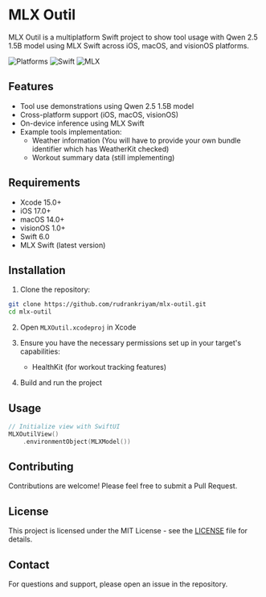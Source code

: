 # MLX Outil

MLX Outil is a multiplatform Swift project to show tool usage with Qwen 2.5 1.5B model using MLX Swift across iOS, macOS, and visionOS platforms.

![Platforms](https://img.shields.io/badge/Platforms-iOS%2017.0+%20|%20macOS%2014.0+%20|%20visionOS%201.0+-lightgrey)
![Swift](https://img.shields.io/badge/Swift-6.0-orange)
![MLX](https://img.shields.io/badge/MLX-latest-blue)

## Features

- Tool use demonstrations using Qwen 2.5 1.5B model
- Cross-platform support (iOS, macOS, visionOS)
- On-device inference using MLX Swift
- Example tools implementation:
  - Weather information (You will have to provide your own bundle identifier which has WeatherKit checked)
  - Workout summary data (still implementing)

## Requirements

- Xcode 15.0+
- iOS 17.0+
- macOS 14.0+
- visionOS 1.0+
- Swift 6.0
- MLX Swift (latest version)

## Installation

1. Clone the repository:
```bash
git clone https://github.com/rudrankriyam/mlx-outil.git
cd mlx-outil
```

2. Open `MLXOutil.xcodeproj` in Xcode

3. Ensure you have the necessary permissions set up in your target's capabilities:
   - HealthKit (for workout tracking features)

4. Build and run the project

## Usage

```swift
// Initialize view with SwiftUI
MLXOutilView()
    .environmentObject(MLXModel())
```

## Contributing

Contributions are welcome! Please feel free to submit a Pull Request.

## License

This project is licensed under the MIT License - see the [LICENSE](LICENSE) file for details.

## Contact
For questions and support, please open an issue in the repository.
